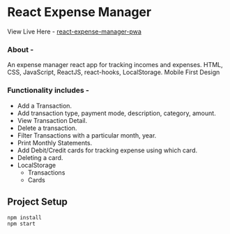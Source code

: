 # React Expense Manager

View Live Here - <a href="https://react-expense-manager.netlify.app/" target="_blank">react-expense-manager-pwa</a>

### About - 
An expense manager react app for tracking incomes and expenses.
HTML, CSS, JavaScript, ReactJS, react-hooks, LocalStorage. 
Mobile First Design

### Functionality includes - 
* Add a Transaction.
* Add transaction type, payment mode, description, category, amount.
* View Transaction Detail.
* Delete a transaction.
* Filter Transactions with a particular month, year.
* Print Monthly Statements.
* Add Debit/Credit cards for tracking expense using which card.
* Deleting a card.
* LocalStorage
	- Transactions
	- Cards

## Project Setup

`npm install` <br>
`npm start`
